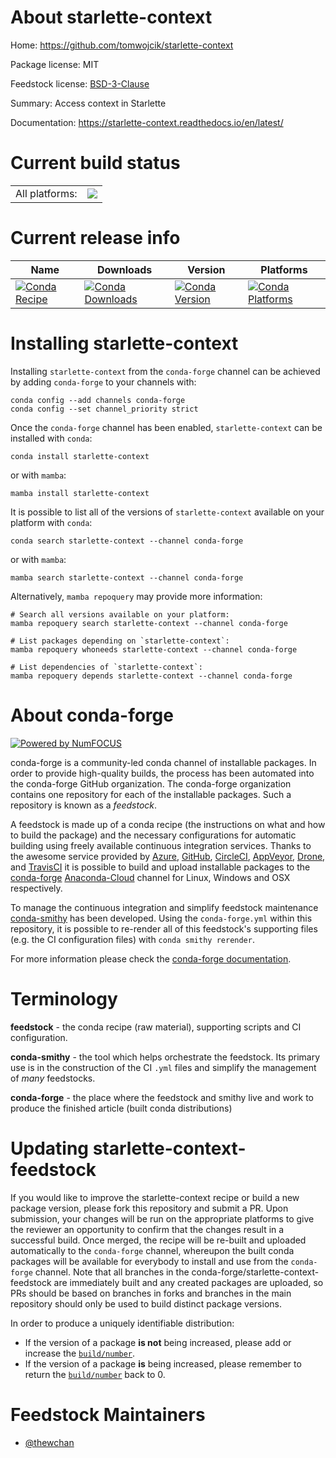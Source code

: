 About starlette-context
=======================

Home: https://github.com/tomwojcik/starlette-context

Package license: MIT

Feedstock license: [BSD-3-Clause](https://github.com/conda-forge/starlette-context-feedstock/blob/main/LICENSE.txt)

Summary: Access context in Starlette

Documentation: https://starlette-context.readthedocs.io/en/latest/

Current build status
====================


<table><tr><td>All platforms:</td>
    <td>
      <a href="https://dev.azure.com/conda-forge/feedstock-builds/_build/latest?definitionId=18022&branchName=main">
        <img src="https://dev.azure.com/conda-forge/feedstock-builds/_apis/build/status/starlette-context-feedstock?branchName=main">
      </a>
    </td>
  </tr>
</table>

Current release info
====================

| Name | Downloads | Version | Platforms |
| --- | --- | --- | --- |
| [![Conda Recipe](https://img.shields.io/badge/recipe-starlette--context-green.svg)](https://anaconda.org/conda-forge/starlette-context) | [![Conda Downloads](https://img.shields.io/conda/dn/conda-forge/starlette-context.svg)](https://anaconda.org/conda-forge/starlette-context) | [![Conda Version](https://img.shields.io/conda/vn/conda-forge/starlette-context.svg)](https://anaconda.org/conda-forge/starlette-context) | [![Conda Platforms](https://img.shields.io/conda/pn/conda-forge/starlette-context.svg)](https://anaconda.org/conda-forge/starlette-context) |

Installing starlette-context
============================

Installing `starlette-context` from the `conda-forge` channel can be achieved by adding `conda-forge` to your channels with:

```
conda config --add channels conda-forge
conda config --set channel_priority strict
```

Once the `conda-forge` channel has been enabled, `starlette-context` can be installed with `conda`:

```
conda install starlette-context
```

or with `mamba`:

```
mamba install starlette-context
```

It is possible to list all of the versions of `starlette-context` available on your platform with `conda`:

```
conda search starlette-context --channel conda-forge
```

or with `mamba`:

```
mamba search starlette-context --channel conda-forge
```

Alternatively, `mamba repoquery` may provide more information:

```
# Search all versions available on your platform:
mamba repoquery search starlette-context --channel conda-forge

# List packages depending on `starlette-context`:
mamba repoquery whoneeds starlette-context --channel conda-forge

# List dependencies of `starlette-context`:
mamba repoquery depends starlette-context --channel conda-forge
```


About conda-forge
=================

[![Powered by
NumFOCUS](https://img.shields.io/badge/powered%20by-NumFOCUS-orange.svg?style=flat&colorA=E1523D&colorB=007D8A)](https://numfocus.org)

conda-forge is a community-led conda channel of installable packages.
In order to provide high-quality builds, the process has been automated into the
conda-forge GitHub organization. The conda-forge organization contains one repository
for each of the installable packages. Such a repository is known as a *feedstock*.

A feedstock is made up of a conda recipe (the instructions on what and how to build
the package) and the necessary configurations for automatic building using freely
available continuous integration services. Thanks to the awesome service provided by
[Azure](https://azure.microsoft.com/en-us/services/devops/), [GitHub](https://github.com/),
[CircleCI](https://circleci.com/), [AppVeyor](https://www.appveyor.com/),
[Drone](https://cloud.drone.io/welcome), and [TravisCI](https://travis-ci.com/)
it is possible to build and upload installable packages to the
[conda-forge](https://anaconda.org/conda-forge) [Anaconda-Cloud](https://anaconda.org/)
channel for Linux, Windows and OSX respectively.

To manage the continuous integration and simplify feedstock maintenance
[conda-smithy](https://github.com/conda-forge/conda-smithy) has been developed.
Using the ``conda-forge.yml`` within this repository, it is possible to re-render all of
this feedstock's supporting files (e.g. the CI configuration files) with ``conda smithy rerender``.

For more information please check the [conda-forge documentation](https://conda-forge.org/docs/).

Terminology
===========

**feedstock** - the conda recipe (raw material), supporting scripts and CI configuration.

**conda-smithy** - the tool which helps orchestrate the feedstock.
                   Its primary use is in the construction of the CI ``.yml`` files
                   and simplify the management of *many* feedstocks.

**conda-forge** - the place where the feedstock and smithy live and work to
                  produce the finished article (built conda distributions)


Updating starlette-context-feedstock
====================================

If you would like to improve the starlette-context recipe or build a new
package version, please fork this repository and submit a PR. Upon submission,
your changes will be run on the appropriate platforms to give the reviewer an
opportunity to confirm that the changes result in a successful build. Once
merged, the recipe will be re-built and uploaded automatically to the
`conda-forge` channel, whereupon the built conda packages will be available for
everybody to install and use from the `conda-forge` channel.
Note that all branches in the conda-forge/starlette-context-feedstock are
immediately built and any created packages are uploaded, so PRs should be based
on branches in forks and branches in the main repository should only be used to
build distinct package versions.

In order to produce a uniquely identifiable distribution:
 * If the version of a package **is not** being increased, please add or increase
   the [``build/number``](https://docs.conda.io/projects/conda-build/en/latest/resources/define-metadata.html#build-number-and-string).
 * If the version of a package **is** being increased, please remember to return
   the [``build/number``](https://docs.conda.io/projects/conda-build/en/latest/resources/define-metadata.html#build-number-and-string)
   back to 0.

Feedstock Maintainers
=====================

* [@thewchan](https://github.com/thewchan/)

